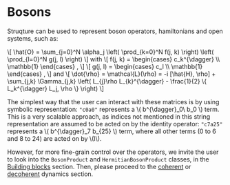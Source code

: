 # Bosons

Struqture can be used to represent boson operators, hamiltonians and open systems, such as:

\\[ \hat{O} = \sum_{j=0}^N \alpha_j \left( \prod_{k=0}^N f(j, k) \right) \left( \prod_{l=0}^N g(j, l) \right) \\]
with
\\[ f(j, k) = \begin{cases} c_k^{\dagger} \\\\ \mathbb{1} \end{cases} , \\]
\\[ g(j, l) = \begin{cases} c_l \\\\ \mathbb{1} \end{cases} , \\]
and 
\\[
    \dot{\rho} = \mathcal{L}(\rho) = -i \[\hat{H}, \rho\] + \sum_{j,k} \Gamma_{j,k} \left( L_{j}\rho L_{k}^{\dagger} - \frac{1}{2} \\{ L_k^{\dagger} L_j, \rho \\} \right)
\\]

The simplest way that the user can interact with these matrices is by using symbolic representation: `"c0a0"` represents a \\( b^{\dagger}\_0\ b\_0 \\) term. This is a very scalable approach, as indices not mentioned in this string representation are assumed to be acted on by the identity operator: `"c7a25"` represents a \\( b^{\dagger}\_7 b\_{25} \\) term, where all other terms (0 to 6 and 8 to 24) are acted on by \\(I\\).

However, for more fine-grain control over the operators, we invite the user to look into the `BosonProduct` and `HermitianBosonProduct` classes, in the [Building blocks](./products.md) section. Then, please proceed to the [coherent](./noisefree.md) or [decoherent](./noisy.md) dynamics section.
